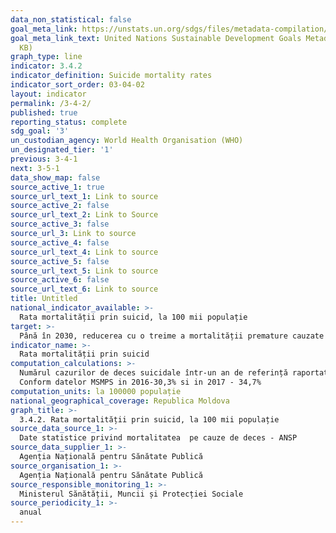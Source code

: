 ```yaml
---
data_non_statistical: false
goal_meta_link: https://unstats.un.org/sdgs/files/metadata-compilation/Metadata-Goal-3.pdf
goal_meta_link_text: United Nations Sustainable Development Goals Metadata (PDF 65.1
  KB)
graph_type: line
indicator: 3.4.2
indicator_definition: Suicide mortality rates
indicator_sort_order: 03-04-02
layout: indicator
permalink: /3-4-2/
published: true
reporting_status: complete
sdg_goal: '3'
un_custodian_agency: World Health Organisation (WHO)
un_designated_tier: '1'
previous: 3-4-1
next: 3-5-1
data_show_map: false
source_active_1: true
source_url_text_1: Link to source
source_active_2: false
source_url_text_2: Link to Source
source_active_3: false
source_url_3: Link to source
source_active_4: false
source_url_text_4: Link to source
source_active_5: false
source_url_text_5: Link to source
source_active_6: false
source_url_text_6: Link to source
title: Untitled
national_indicator_available: >-
  Rata mortalității prin suicid, la 100 mii populație
target: >-
  Până în 2030, reducerea cu o treime a mortalității premature cauzate de boli netransmisibile prin prevenire, tratare și promovarea sănătății mintale și a bunăstării
indicator_name: >-
  Rata mortalității prin suicid
computation_calculations: >-
  Numărul cazurilor de deces suicidale într-un an de referință raportat la numărul populației *100000<br> 
  Conform datelor MSMPS in 2016-30,3% si in 2017 - 34,7%
computation_units: la 100000 populație
national_geographical_coverage: Republica Moldova
graph_title: >-
  3.4.2. Rata mortalității prin suicid, la 100 mii populație
source_data_source_1: >-
  Date statistice privind mortalitatea  pe cauze de deces - ANSP
source_data_supplier_1: >-
  Agenția Națională pentru Sănătate Publică
source_organisation_1: >-
  Agenția Națională pentru Sănătate Publică
source_responsible_monitoring_1: >-
  Ministerul Sănătății, Muncii și Protecției Sociale
source_periodicity_1: >-
  anual
---
```

